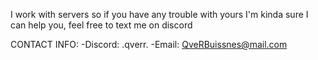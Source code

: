 I work with servers so if you have any trouble with yours I'm kinda sure I can help you, feel free to text me on discord


CONTACT INFO:
-Discord: .qverr.
-Email: QveRBuissnes@mail.com
